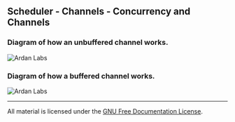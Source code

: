 ## Scheduler - Channels - Concurrency and Channels

### Diagram of how an unbuffered channel works.

![Ardan Labs](unbuffered.png)

### Diagram of how a buffered channel works.

![Ardan Labs](buffered.png)
___
All material is licensed under the [GNU Free Documentation License](https://github.com/gobridge/gotraining/blob/master/LICENSE).